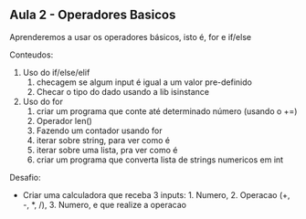 ## Aula 2 - Operadores Basicos

Aprenderemos a usar os operadores básicos, isto é, for e if/else

Conteudos:
1. Uso do if/else/elif
   1. checagem se algum input é igual a um valor pre-definido
   2. Checar o tipo do dado usando a lib isinstance
2. Uso do for
   1. criar um programa que conte até determinado número (usando o +=)
   2. Operador len() 
   3. Fazendo um contador usando for
   4. iterar sobre string, para ver como é
   5. iterar sobre uma lista, pra ver como é
   6. criar um programa que converta lista de strings numericos em int

Desafio:
- Criar uma calculadora que receba 3 inputs: 1. Numero, 2. Operacao (+, -, *, /), 3. Numero, e que realize a operacao